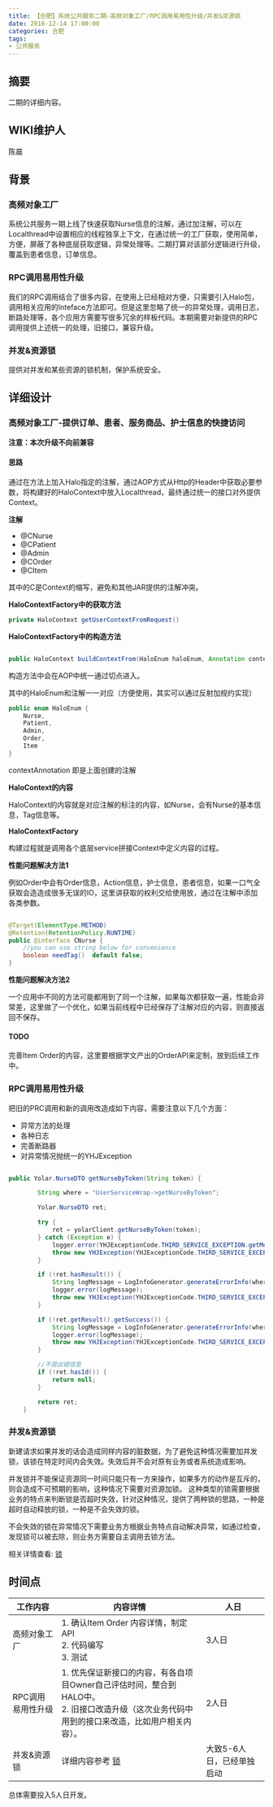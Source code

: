 ```yaml
---
title: 【合肥】系统公共服务二期-高频对象工厂/RPC调用易用性升级/并发&资源锁
date: 2016-12-14 17:00:00
categories: 合肥
tags:
- 公共服务
---
```


## 摘要

二期的详细内容。

<!--more-->

## WIKI维护人
陈晨

## 背景

### 高频对象工厂
系统公共服务一期上线了快速获取Nurse信息的注解，通过加注解，可以在Localthread中设置相应的线程独享上下文，在通过统一的工厂获取，使用简单，方便，屏蔽了各种底层获取逻辑，异常处理等。二期打算对该部分逻辑进行升级，覆盖到患者信息，订单信息。

### RPC调用易用性升级
我们的RPC调用结合了很多内容，在使用上已经相对方便，只需要引入Halo包，调用相关应用的Inteface方法即可。但是这里忽略了统一的异常处理，调用日志，断路处理等，各个应用方需要写很多冗余的样板代码。本期需要对新提供的RPC调用提供上述统一的处理，旧接口，兼容升级。

### 并发&资源锁

提供对并发和某些资源的锁机制，保护系统安全。

## 详细设计


### 高频对象工厂-提供订单、患者、服务商品、护士信息的快捷访问

**注意：本次升级不向前兼容**

#### 思路

通过在方法上加入Halo指定的注解，通过AOP方式从Http的Header中获取必要参数，将构建好的HaloContext中放入Localthread，最终通过统一的接口对外提供Context。

**注解**

- @CNurse
- @CPatient
- @Admin
- @COrder
- @CItem

其中的C是Context的缩写，避免和其他JAR提供的注解冲突。


**HaloContextFactory中的获取方法**

``` java
private HaloContext getUserContextFromRequest()
```


**HaloContextFactory中的构造方法**

``` java

public HaloContext buildContextFrom(HaloEnum haloEnum, Annotation contextAnnotation)

```

构造方法中会在AOP中统一通过切点进入。


其中的HaloEnum和注解一一对应（方便使用，其实可以通过反射加规约实现）

``` java
public enum HaloEnum {
    Nurse,
    Patient,
    Admin,
    Order,
    Item
}

```

contextAnnotation 即是上面创建的注解

**HaloContext的内容**

HaloContext的内容就是对应注解的标注的内容，如Nurse，会有Nurse的基本信息，Tag信息等。


**HaloContextFactory**

构建过程就是调用各个底层service拼接Context中定义内容的过程。

**性能问题解决方法1**

例如Order中会有Order信息，Action信息，护士信息，患者信息，如果一口气全获取会造造成很多无误的IO，这里讲获取的权利交给使用放，通过在注解中添加各类参数。

``` java

@Target(ElementType.METHOD)
@Retention(RetentionPolicy.RUNTIME)
public @interface CNurse {
    //you can use string below for convenience
    boolean needTag()  default false;
}

```

**性能问题解决方法2**

一个应用中不同的方法可能都用到了同一个注解，如果每次都获取一遍，性能会非常差，这里做了一个优化，如果当前线程中已经保存了注解对应的内容，则直接返回不保存。


#### TODO

完善Item Order的内容，这里要根据学文产出的OrderAPI来定制，放到后续工作中。


### RPC调用易用性升级

把旧的PRC调用和新的调用改造成如下内容，需要注意以下几个方面：

- 异常方法的处理
- 各种日志
- 完善断路器
- 对异常情况抛统一的YHJException

``` java

public Yolar.NurseDTO getNurseByToken(String token) {

        String where = "UserServiceWrap->getNurseByToken";

        Yolar.NurseDTO ret;

        try {
            ret = yolarClient.getNurseByToken(token);
        } catch (Exception e) {
            logger.error(YHJExceptionCode.THIRD_SERVICE_EXCEPTION.getMessage4Log(), e);
            throw new YHJException(YHJExceptionCode.THIRD_SERVICE_EXCEPTION, where + "unknown exception");
        }

        if (!ret.hasResult()) {
            String logMessage = LogInfoGenerator.generateErrorInfo(where,YHJExceptionCode.THIRD_SERVICE_EXCEPTION,"api result empty","token",token);
            logger.error(logMessage);
            throw new YHJException(YHJExceptionCode.THIRD_SERVICE_EXCEPTION, logMessage);
        }

        if (!ret.getResult().getSuccess()) {
            String logMessage = LogInfoGenerator.generateErrorInfo(where,YHJExceptionCode.THIRD_SERVICE_EXCEPTION,"api result not success","token",token,"result",ret);
            logger.error(logMessage);
            throw new YHJException(YHJExceptionCode.THIRD_SERVICE_EXCEPTION, logMessage);
        }

        //不是出错信息
        if (!ret.hasId()) {
            return null;
        }

        return ret;
    }

```

### 并发&资源锁

新建请求如果并发的话会造成同样内容的脏数据，为了避免这种情况需要加并发锁，该锁在特定时间内会失效。失效后并不会对原有业务或者系统造成影响。

并发锁并不能保证资源同一时间只能只有一方来操作，如果多方的动作是互斥的，则会造成不可预期的影响，这种情况下需要对资源加锁。 这种类型的锁需要根据业务的特点来判断锁是否超时失效，针对这种情况，提供了两种锁的思路，一种是超时自动释放的锁，一种是不会失效的锁。

不会失效的锁在异常情况下需要业务方根据业务特点自动解决异常，如通过检查，发现锁可以被去除，则业务方需要自主调用去锁方法。

相关详情查看: [锁](http://wiki.office.test.youhujia.com/2016/12/13/Hefei_C_Lock/)


## 时间点

工作内容 |  内容详情 | 人日
------------ |-------- | -------------
高频对象工厂  | 1. 确认Item Order 内容详情，制定API <br> 2.  代码编写 <br> 3. 测试 |  3人日
RPC调用易用性升级 | 1. 优先保证新接口的内容，有各自项目Owner自己评估时间，整合到HALO中。<br> 2. 旧接口改造升级（这次业务代码中用到的接口来改造，比如用户相关内容）。 | 2人日
并发&资源锁 | 详细内容参考 [锁](http://wiki.office.test.youhujia.com/2016/12/13/Hefei_C_Lock/) | 大致5-6人日，已经单独启动 

总体需要投入5人日开发。



